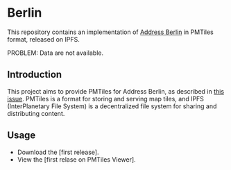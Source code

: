 # Berlin

This repository contains an implementation of [Address Berlin](https://data.europa.eu/data/datasets/47500aa2-b511-4167-8da6-da80e32dfbc9?locale=en) in PMTiles format, released on IPFS.

PROBLEM: Data are not available. 

## Introduction

This project aims to provide PMTiles for Address Berlin, as described in [this issue](https://github.com/UNopenGIS/7/issues/320). PMTiles is a format for storing and serving map tiles, and IPFS (InterPlanetary File System) is a decentralized file system for sharing and distributing content.

## Usage

- Download the [first release].
- View the [first relase on PMTiles Viewer].

